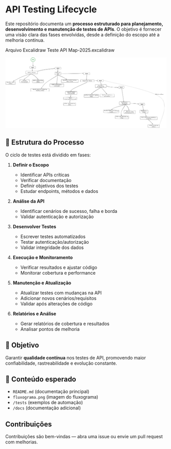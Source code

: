 # API Testing Lifecycle

Este repositório documenta um **processo estruturado para planejamento, desenvolvimento e manutenção de testes de APIs**. O objetivo é fornecer uma visão clara das fases envolvidas, desde a definição do escopo até a melhoria contínua.

Arquivo Excalidraw Teste API Map-2025.excalidraw

![Fluxograma do ciclo de testes](./fluxograma.png)

## 📌 Estrutura do Processo
O ciclo de testes está dividido em fases:

1. **Definir o Escopo**
   - Identificar APIs críticas
   - Verificar documentação
   - Definir objetivos dos testes
   - Estudar endpoints, métodos e dados

2. **Análise da API**
   - Identificar cenários de sucesso, falha e borda
   - Validar autenticação e autorização

3. **Desenvolver Testes**
   - Escrever testes automatizados
   - Testar autenticação/autorização
   - Validar integridade dos dados

4. **Execução e Monitoramento**
   - Verificar resultados e ajustar código
   - Monitorar cobertura e performance

5. **Manutenção e Atualização**
   - Atualizar testes com mudanças na API
   - Adicionar novos cenários/requisitos
   - Validar após alterações de código

6. **Relatórios e Análise**
   - Gerar relatórios de cobertura e resultados
   - Analisar pontos de melhoria

## 🎯 Objetivo
Garantir **qualidade contínua** nos testes de API, promovendo maior confiabilidade, rastreabilidade e evolução constante.

## 📂 Conteúdo esperado
- `README.md` (documentação principal)
- `fluxograma.png` (imagem do fluxograma)
- `/tests` (exemplos de automação)
- `/docs` (documentação adicional)

## Contribuições
Contribuições são bem-vindas — abra uma issue ou envie um pull request com melhorias.

